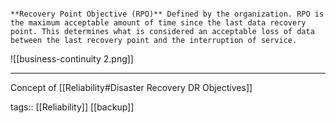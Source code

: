 ```ad-definition

**Recovery Point Objective (RPO)** Defined by the organization. RPO is the maximum acceptable amount of time since the last data recovery point. This determines what is considered an acceptable loss of data between the last recovery point and the interruption of service.

```

![[business-continuity 2.png]]

___
Concept of [[Reliability#Disaster Recovery DR Objectives]]

tags:: [[Reliability]] [[backup]] 